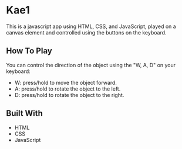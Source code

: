 <h1>Kae1</h1>

This is a javascript app using HTML, CSS, and JavaScript, played on a canvas element and controlled using the buttons on the keyboard.

<h2>How To Play</h2>

You can control the direction of the object using the "W, A, D" on your keyboard:
<ul>
  <li>W: press/hold to move the object forward.</li>
  <li>A: press/hold to rotate the object to the left.</li>
  <li>D: press/hold to rotate the object to the right.</li>
</ul>

<h2>Built With</h2>
<ul>
  <li>HTML</li>
  <li>CSS</li>
  <li>JavaScript</li>
</ul>
